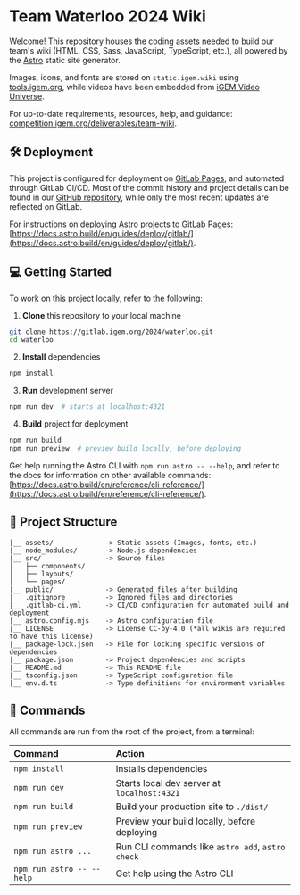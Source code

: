 # Team Waterloo 2024 Wiki

Welcome! This repository houses the coding assets needed to build our team's wiki (HTML, CSS, Sass, JavaScript, TypeScript, etc.), all powered by the [Astro](https://astro.build/) static site generator.

Images, icons, and fonts are stored on `static.igem.wiki` using [tools.igem.org](https://tools.igem.org), while videos have been embedded from [iGEM Video Universe](https://video.igem.org).

For up-to-date requirements, resources, help, and guidance: [competition.igem.org/deliverables/team-wiki](https://competition.igem.org/deliverables/team-wiki).

## 🛠️ Deployment

This project is configured for deployment on [GitLab Pages](https://gitlab.igem.org/2024/waterloo), and automated through GitLab CI/CD. Most of the commit history and project details can be found in our [GitHub repository](https://github.com/igem-waterloo/wiki2024), while only the most recent updates are reflected on GitLab.

For instructions on deploying Astro projects to GitLab Pages: [https://docs.astro.build/en/guides/deploy/gitlab/](https://docs.astro.build/en/guides/deploy/gitlab/). 

## 💻 Getting Started

To work on this project locally, refer to the following:

1. **Clone** this repository to your local machine
```bash
git clone https://gitlab.igem.org/2024/waterloo.git
cd waterloo
```

2. **Install** dependencies
```bash
npm install
```

3. **Run** development server
```bash
npm run dev  # starts at localhost:4321
```

4. **Build** project for deployment
```bash
npm run build
npm run preview  # preview build locally, before deploying
```

Get help running the Astro CLI with `npm run astro -- --help`, and refer to the docs for information on other available commands: [https://docs.astro.build/en/reference/cli-reference/](https://docs.astro.build/en/reference/cli-reference/).

## 🚀 Project Structure

```text
|__ assets/             -> Static assets (Images, fonts, etc.)
|__ node_modules/       -> Node.js dependencies
|__ src/                -> Source files 
│   ├── components/
│   ├── layouts/
│   └── pages/
|__ public/             -> Generated files after building 
|__ .gitignore          -> Ignored files and directories
|__ .gitlab-ci.yml      -> CI/CD configuration for automated build and deployment
|__ astro.config.mjs    -> Astro configuration file
|__ LICENSE             -> License CC-by-4.0 (*all wikis are required to have this license)
|__ package-lock.json   -> File for locking specific versions of dependencies
|__ package.json        -> Project dependencies and scripts
|__ README.md           -> This README file
|__ tsconfig.json       -> TypeScript configuration file
|__ env.d.ts            -> Type definitions for environment variables
```

## 🧞 Commands

All commands are run from the root of the project, from a terminal:

| Command                   | Action                                           |
| :------------------------ | :----------------------------------------------- |
| `npm install`             | Installs dependencies                            |
| `npm run dev`             | Starts local dev server at `localhost:4321`      |
| `npm run build`           | Build your production site to `./dist/`          |
| `npm run preview`         | Preview your build locally, before deploying     |
| `npm run astro ...`       | Run CLI commands like `astro add`, `astro check` |
| `npm run astro -- --help` | Get help using the Astro CLI                     |
